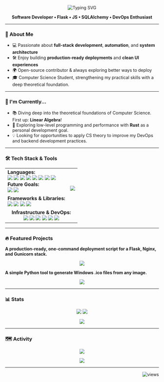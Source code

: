 <div align="center">
  <img src="https://readme-typing-svg.herokuapp.com?font=Sigmar&weight=900&size=35&pause=1000&color=70A5FD&center=true&vCenter=true&width=700&lines=Hey+There!+%F0%9F%91%8B;I'm+Idan+Achrak;Full-Stack+Developer;Automation+%7C+CI%2FCD+%7C+Infra;Clean+UI%2FUX+%7C+Pragmatic+Shipping" alt="Typing SVG" />
  
  <strong>Software Developer • Flask • JS • SQLAlchemy • DevOps Enthusiast</strong>
</div>

---

### 🚀 About Me
- 💻 Passionate about **full-stack development**, **automation**, and **system architecture**
- 🛠 Enjoy building **production-ready deployments** and **clean UI experiences**
- 🌍 Open-source contributor & always exploring better ways to deploy
- 🎓 Computer Science Student, strengthening my practical skills with a deep theoretical foundation.

---

### 🌱 I'm Currently...
- 📚 Diving deep into the theoretical foundations of Computer Science. First up: **Linear Algebra**!
- 🦀 Exploring low-level programming and performance with **Rust** as a personal development goal.
- 💡 Looking for opportunities to apply CS theory to improve my DevOps and backend development practices.

---

### 🛠 Tech Stack & Tools
<div align="center">
    <table>
        <tr>
            <td>
                <strong>Languages:</strong><br />
                <img src="https://img.shields.io/badge/Python-3776AB?style=for-the-badge&logo=python&logoColor=white" />
                <img src="https://img.shields.io/badge/JavaScript-F7DF1E?style=for-the-badge&logo=javascript&logoColor=black" />
                <img src="https://img.shields.io/badge/HTML5-E34F26?style=for-the-badge&logo=html5&logoColor=white" />
                <img src="https://img.shields.io/badge/CSS3-1572B6?style=for-the-badge&logo=css3&logoColor=white" />
                <img src="https://img.shields.io/badge/Batch-323330?style=for-the-badge&logo=https://raw.githubusercontent.com/idanach/idanach/main/assets/icons/batch.svg&logoColor=white" />
                <img src="https://img.shields.io/badge/PowerShell-5391FE?style=for-the-badge&logo=https://raw.githubusercontent.com/idanach/idanach/main/assets/icons/powershell.svg&logoColor=white" />
                <img src="https://img.shields.io/badge/Assembly-007AAC?style=for-the-badge&logo=assemblyscript&logoColor=white" />
                <img src="https://img.shields.io/badge/C%23-239120?style=for-the-badge&logo=c-sharp&logoColor=white" /> <br />
                <strong>Future Goals:</strong><br />
                <img src="https://img.shields.io/badge/Rust-000000?style=for-the-badge&logo=rust&logoColor=white" />
                <img src="https://img.shields.io/badge/Go-00ADD8?style=for-the-badge&logo=go&logoColor=white" />
            </td>
            <td rowspan="2" align="center">
                <img src="https://github-readme-stats.vercel.app/api/top-langs/?username=idanach&theme=tokyonight&hide_border=false&layout=compact" />
            </td>
        </tr>
        <tr>
            <td>
                <strong>Frameworks & Libraries:</strong><br />
                <img src="https://img.shields.io/badge/Flask-000000?style=for-the-badge&logo=flask&logoColor=white" />
                <img src="https://img.shields.io/badge/React-20232A?style=for-the-badge&logo=react&logoColor=61DAFB" />
                <img src="https://img.shields.io/badge/Pure_JS+HTML+CSS-F7DF1E?style=for-the-badge&logo=javascript&logoColor=black" />
                <img src="https://img.shields.io/badge/Node.js-339933?style=for-the-badge&logo=nodedotjs&logoColor=white" />
            </td>
        </tr>
        <tr>
            <td colspan="2" align="center">
                <strong>Infrastructure & DevOps:</strong><br />
                <img src="https://img.shields.io/badge/Windows-0078D6?style=for-the-badge&logo=https://raw.githubusercontent.com/idanach/idanach/main/assets/icons/windows.svg&logoColor=white" />
                <img src="https://img.shields.io/badge/Linux-FCC624?style=for-the-badge&logo=linux&logoColor=black" />
                <img src="https://img.shields.io/badge/Nginx-009639?style=for-the-badge&logo=nginx&logoColor=white" />
                <img src="https://img.shields.io/badge/Gunicorn-499848?style=for-the-badge&logo=gunicorn&logoColor=white" />
                <img src="https://img.shields.io/badge/Docker-2496ED?style=for-the-badge&logo=docker&logoColor=white" />
                <img src="https://img.shields.io/badge/GitHub_Actions-2088FF?style=for-the-badge&logo=github-actions&logoColor=white" />
            </td>
        </tr>
    </table>
</div>

---

### 🔥 Featured Projects
**A production-ready, one-command deployment script for a Flask, Nginx, and Gunicorn stack.**
<p align="center">
  <a href="https://github.com/idanach/flask-nginx-server-deployment">
    <img src="https://github-readme-stats.vercel.app/api/pin/?username=idanach&repo=flask-nginx-server-deployment&theme=tokyonight&show_owner=true" />
  </a>
</p>

**A simple Python tool to generate Windows .ico files from any image.**
<p align="center">
  <a href="https://github.com/idanach/Wicogen-windows-icon-generator">
    <img src="https://github-readme-stats.vercel.app/api/pin/?username=idanach&repo=Wicogen-windows-icon-generator&theme=tokyonight&show_owner=true" />
  </a>
</p>

---

### 📊 Stats
<p align="center">
    <img src="https://github-readme-stats.vercel.app/api?username=idanach&show_icons=true&count_private=true&theme=tokyonight" />
    <img src="https://streak-stats.demolab.com?user=idanach&theme=tokyonight" />
</p>

<p align="center">
  <img src="https://trophygh.kolioaris.xyz/?username=idanach&theme=onedark&row=1&column=7" />
</p>

[//]: # (  <img src="https://github-profile-trophy.vercel.app/?username=idanach&theme=onedark&row=1&column=7" />)


---

### 🗺 Activity
<p align="center">
  <img src="https://github-profile-summary-cards.vercel.app/api/cards/profile-details?username=idanach&theme=tokyonight" />
</p>
<p align="center">
  <img src="https://github-readme-activity-graph.vercel.app/graph?username=idanach&theme=tokyo-night" />
</p>

---
<!-- Profile Views -->
<p align="right">
  <img src="https://komarev.com/ghpvc/?username=idanach&label=Profile%20Views&style=flat&color=brightgreen" alt="views"/>
</p>
